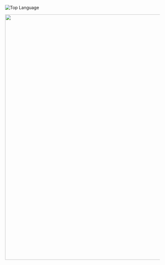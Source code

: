 ![Top Language](https://img.shields.io/github/languages/top/BrandonYUYU/Note-App)

<p align="center">
  <img src="https://i.pinimg.com/736x/6b/7f/6b/6b7f6b118ebc01f6e8d8b6e6027398af.jpg" width="800"/>
</p>
<!--
**BrandonYUYU/BrandonYUYU** is a ✨ _special_ ✨ repository because its `README.md` (this file) appears on your GitHub profile.

Here are some ideas to get you started:

- 🔭 I’m currently working on ...
- 🌱 I’m currently learning ...
- 👯 I’m looking to collaborate on ...
- 🤔 I’m looking for help with ...
- 💬 Ask me about ...
- 📫 How to reach me: ...
- 😄 Pronouns: ...
- ⚡ Fun fact: ...
-->
